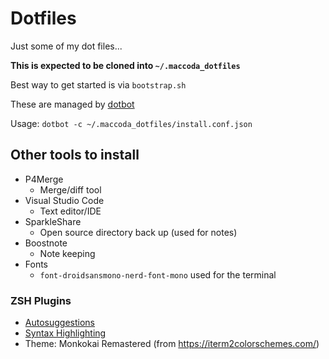# Dotfiles

Just some of my dot files...

**This is expected to be cloned into `~/.maccoda_dotfiles`**

Best way to get started is via `bootstrap.sh`

These are managed by [dotbot](https://github.com/anishathalye/dotbot)

Usage:
`dotbot -c ~/.maccoda_dotfiles/install.conf.json`

## Other tools to install

* P4Merge
    * Merge/diff tool
* Visual Studio Code
    * Text editor/IDE
* SparkleShare
    * Open source directory back up (used for notes)
* Boostnote
    * Note keeping
* Fonts
    * `font-droidsansmono-nerd-font-mono` used for the terminal


### ZSH Plugins

* [Autosuggestions](https://github.com/zsh-users/zsh-autosuggestions#oh-my-zsh)
* [Syntax Highlighting](https://github.com/zsh-users/zsh-syntax-highlighting)
* Theme: Monkokai Remastered (from https://iterm2colorschemes.com/)
